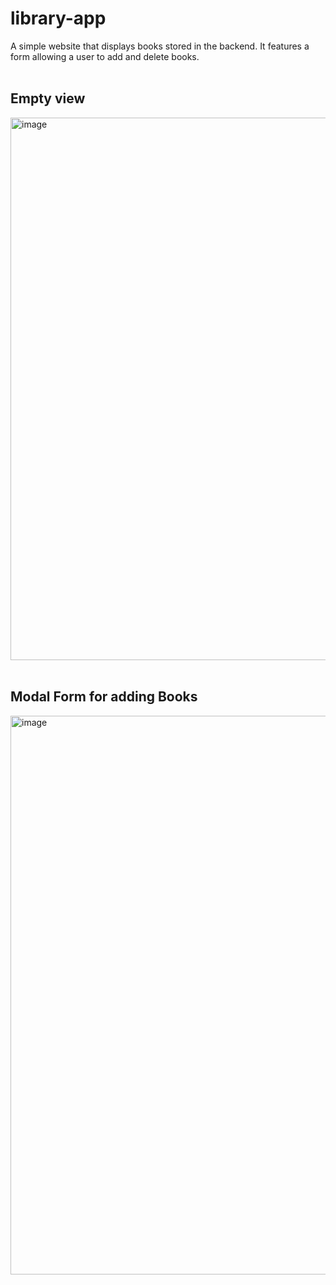 # library-app
A simple website that displays books stored in the backend. It features a form allowing a user to add and delete books. <br><br>
## Empty view
<img width="1650" height="868" alt="image" src="https://github.com/user-attachments/assets/eda50d25-642c-400d-90b1-d08401fd2fe0" /> <br><br>
## Modal Form for adding Books
<img width="1744" height="894" alt="image" src="https://github.com/user-attachments/assets/346b59a0-0dbf-4752-ba64-e39602fcb61e" />


